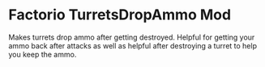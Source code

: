 # Factorio TurretsDropAmmo Mod
Makes turrets drop ammo after getting destroyed. Helpful for getting your ammo back after attacks as well as helpful after destroying a turret to help you keep the ammo.
